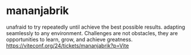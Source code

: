 # mananjabrik

unafraid to try repeatedly until achieve the best possible results. adapting seamlessly to any environment. Challenges are not obstacles, they are opportunities to learn, grow, and achieve greatness.
https://viteconf.org/24/tickets/mananjabrik?p=Vite
